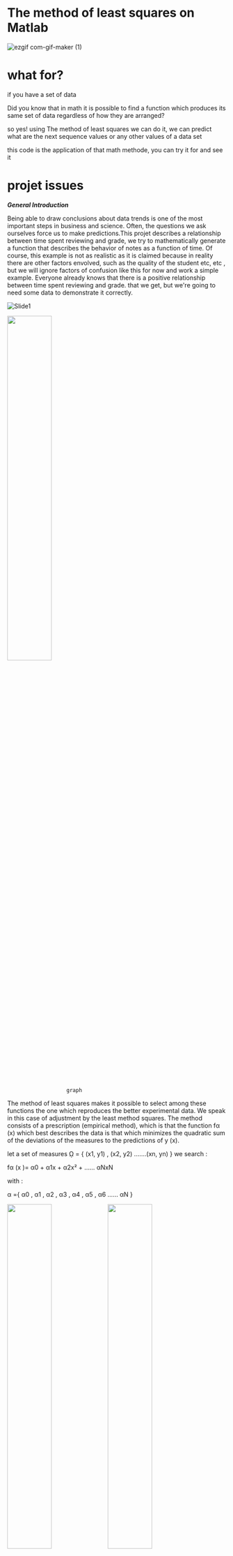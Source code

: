 #  The method of least squares on Matlab

![ezgif com-gif-maker (1)](https://user-images.githubusercontent.com/62837677/95142358-cbfe3480-0773-11eb-99e2-74981b243662.gif)

# what for?
if you have a set of data

Did you know that in math it is possible to find a function
which produces its same set of data regardless of how they are arranged?

so yes! using The method of least squares we can do it, we can predict what are the next sequence values or any other values
of a data set

this code is the application of that math methode, you can try it for and see it 

# projet issues 

***General Introduction***

Being able to draw conclusions about data trends is one of the most important steps in business and science.
Often, the questions we ask ourselves force us to make predictions.This projet describes a
relationship between time spent reviewing and grade, we try to mathematically generate a function that describes the behavior
of notes as a function of time. Of course, this example is not as realistic as it is claimed because in reality
there are other factors envolved, such as the quality of the student etc, etc , but we will ignore factors of
confusion like this for now and work a simple example.
Everyone already knows that there is a positive relationship between time spent reviewing and grade.
that we get, but we're going to need some data to demonstrate it correctly.

![Slide1](https://user-images.githubusercontent.com/62837677/95394119-1ca09980-08fc-11eb-9e53-3003a93ff57c.jpg)

<img src="https://user-images.githubusercontent.com/62837677/95394483-e9aad580-08fc-11eb-8744-56372e34c74a.png" width="45%"></img> 

                       graph
                       
The method of least squares makes it possible to select among these functions the one which reproduces the
better experimental data. We speak in this case of adjustment by the least method
squares.
The method consists of a prescription (empirical method), which is that the function fα (x) which
best describes the data is that which minimizes the quadratic sum of the deviations of the
measures to the predictions of y (x).


let a set of measures  ῼ = { (x1, y1) , (x2, y2) .......(xn, yn) } 
we search :

fα (x )= α0 + α1x + α2x² + …… αNxN

with : 

α ={ α0 , α1 , α2 , α3 , α4 , α5 , α6 …… αN } 


<img src="https://user-images.githubusercontent.com/62837677/95394727-5f16a600-08fd-11eb-984a-bf8701e185b4.png" width="45%"></img>
<img src="https://user-images.githubusercontent.com/62837677/95394733-62119680-08fd-11eb-860b-631fc4548988.png" width="45%"></img> 

N=6                                                                                    N=9

We can clearly see that our function fα (x) for ***N = 6*** does not approach very well the y (x) of me for
the polynomials of N = 7 and 8. The best approximation is that of the polynomial of degree ***N = 9***, by
tests I found that degrees greater than 9 were also shown to be bad approximations.


